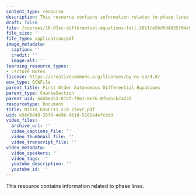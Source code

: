 ```yaml
---
content_type: resource
description: This resource contains information related to phase lines.
draft: false
file: /courses/18-03sc-differential-equations-fall-2011/e56d0d4835f94e96d61d5182e4efc8d9_MIT18_03SCF11_s10_2text.pdf
file_size: ''
file_type: application/pdf
image_metadata:
  caption: ''
  credit: ''
  image-alt: ''
learning_resource_types:
- Lecture Notes
license: https://creativecommons.org/licenses/by-nc-sa/4.0/
ocw_type: OCWFile
parent_title: First Order Autonomous Differential Equations
parent_type: CourseSection
parent_uid: 6d4be452-872f-f9e1-8e76-8fba5cb7a232
resourcetype: Document
title: MIT18_03SCF11_s10_2text.pdf
uid: e56d0d48-35f9-4e96-d61d-5182e4efc8d9
video_files:
  archive_url: ''
  video_captions_file: ''
  video_thumbnail_file: ''
  video_transcript_file: ''
video_metadata:
  video_speakers: ''
  video_tags: ''
  youtube_description: ''
  youtube_id: ''
---
```

This resource contains information related to phase lines.